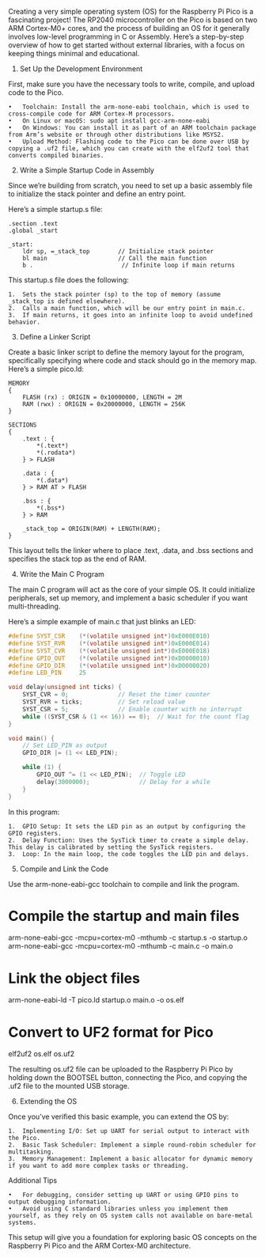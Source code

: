 Creating a very simple operating system (OS) for the Raspberry Pi Pico is a fascinating project! The RP2040 microcontroller on the Pico is based on two ARM Cortex-M0+ cores, and the process of building an OS for it generally involves low-level programming in C or Assembly. Here’s a step-by-step overview of how to get started without external libraries, with a focus on keeping things minimal and educational.

1. Set Up the Development Environment

First, make sure you have the necessary tools to write, compile, and upload code to the Pico.

	•	Toolchain: Install the arm-none-eabi toolchain, which is used to cross-compile code for ARM Cortex-M processors.
	•	On Linux or macOS: sudo apt install gcc-arm-none-eabi
	•	On Windows: You can install it as part of an ARM toolchain package from Arm’s website or through other distributions like MSYS2.
	•	Upload Method: Flashing code to the Pico can be done over USB by copying a .uf2 file, which you can create with the elf2uf2 tool that converts compiled binaries.

2. Write a Simple Startup Code in Assembly

Since we’re building from scratch, you need to set up a basic assembly file to initialize the stack pointer and define an entry point.

Here’s a simple startup.s file:

```
.section .text
.global _start

_start:
    ldr sp, =_stack_top        // Initialize stack pointer
    bl main                    // Call the main function
    b .                         // Infinite loop if main returns
```

This startup.s file does the following:

	1.	Sets the stack pointer (sp) to the top of memory (assume _stack_top is defined elsewhere).
	2.	Calls a main function, which will be our entry point in main.c.
	3.	If main returns, it goes into an infinite loop to avoid undefined behavior.

3. Define a Linker Script

Create a basic linker script to define the memory layout for the program, specifically specifying where code and stack should go in the memory map. Here’s a simple pico.ld:

```
MEMORY
{
    FLASH (rx) : ORIGIN = 0x10000000, LENGTH = 2M
    RAM (rwx) : ORIGIN = 0x20000000, LENGTH = 256K
}

SECTIONS
{
    .text : {
        *(.text*)
        *(.rodata*)
    } > FLASH

    .data : {
        *(.data*)
    } > RAM AT > FLASH

    .bss : {
        *(.bss*)
    } > RAM

    _stack_top = ORIGIN(RAM) + LENGTH(RAM);
}
```

This layout tells the linker where to place .text, .data, and .bss sections and specifies the stack top as the end of RAM.

4. Write the Main C Program

The main C program will act as the core of your simple OS. It could initialize peripherals, set up memory, and implement a basic scheduler if you want multi-threading.

Here’s a simple example of main.c that just blinks an LED:

```c
#define SYST_CSR    (*(volatile unsigned int*)0xE000E010)
#define SYST_RVR    (*(volatile unsigned int*)0xE000E014)
#define SYST_CVR    (*(volatile unsigned int*)0xE000E018)
#define GPIO_OUT    (*(volatile unsigned int*)0xD0000010)
#define GPIO_DIR    (*(volatile unsigned int*)0xD0000020)
#define LED_PIN     25

void delay(unsigned int ticks) {
    SYST_CVR = 0;              // Reset the timer counter
    SYST_RVR = ticks;          // Set reload value
    SYST_CSR = 5;              // Enable counter with no interrupt
    while ((SYST_CSR & (1 << 16)) == 0);  // Wait for the count flag
}

void main() {
    // Set LED_PIN as output
    GPIO_DIR |= (1 << LED_PIN);

    while (1) {
        GPIO_OUT ^= (1 << LED_PIN);  // Toggle LED
        delay(3000000);              // Delay for a while
    }
}
```

In this program:

	1.	GPIO Setup: It sets the LED pin as an output by configuring the GPIO registers.
	2.	Delay Function: Uses the SysTick timer to create a simple delay. This delay is calibrated by setting the SysTick registers.
	3.	Loop: In the main loop, the code toggles the LED pin and delays.

5. Compile and Link the Code

Use the arm-none-eabi-gcc toolchain to compile and link the program.

# Compile the startup and main files
arm-none-eabi-gcc -mcpu=cortex-m0 -mthumb -c startup.s -o startup.o
arm-none-eabi-gcc -mcpu=cortex-m0 -mthumb -c main.c -o main.o

# Link the object files
arm-none-eabi-ld -T pico.ld startup.o main.o -o os.elf

# Convert to UF2 format for Pico
elf2uf2 os.elf os.uf2

The resulting os.uf2 file can be uploaded to the Raspberry Pi Pico by holding down the BOOTSEL button, connecting the Pico, and copying the .uf2 file to the mounted USB storage.

6. Extending the OS

Once you’ve verified this basic example, you can extend the OS by:

	1.	Implementing I/O: Set up UART for serial output to interact with the Pico.
	2.	Basic Task Scheduler: Implement a simple round-robin scheduler for multitasking.
	3.	Memory Management: Implement a basic allocator for dynamic memory if you want to add more complex tasks or threading.

Additional Tips

	•	For debugging, consider setting up UART or using GPIO pins to output debugging information.
	•	Avoid using C standard libraries unless you implement them yourself, as they rely on OS system calls not available on bare-metal systems.

This setup will give you a foundation for exploring basic OS concepts on the Raspberry Pi Pico and the ARM Cortex-M0 architecture.
